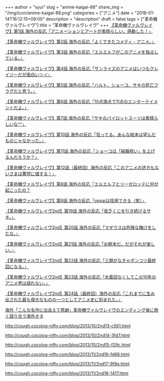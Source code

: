 +++
author = "syui"
slug = "anime-kaigai-88"
share_img = "/img/icon/anime-kaigai-88.png"
categories = ["アニメ"]
date = "2018-01-14T16:12:15+09:00"
description = "description"
draft = false
tags = ["革命機ヴァルヴレイヴ"]
title = "革命機ヴァルヴレイヴ"
+++
<a href="http://cough.cocolog-nifty.com/blog/2013/04/1-4657.html" rel="nofollow" target="_blank" title="【革命機ヴァルヴレイヴ】第1話 海外の反応「アニメーションとアートが素晴らしい。感動した！」">【革命機ヴァルヴレイヴ】第1話 海外の反応「アニメーションとアートが素晴らしい。感動した！」</a>

<a href="http://cough.cocolog-nifty.com/blog/2013/04/2-cbd1.html" rel="nofollow" target="_blank" title="【革命機ヴァルヴレイヴ】第2話 海外の反応「よくできたコメディ・アニメ。」">【革命機ヴァルヴレイヴ】第2話 海外の反応「よくできたコメディ・アニメ。」</a>

<a href="http://cough.cocolog-nifty.com/blog/2013/04/3-3a3c.html" rel="nofollow" target="_blank" title="【革命機ヴァルヴレイヴ】第3話 海外の反応「エルエルフがこのアニメを独占している。」">【革命機ヴァルヴレイヴ】第3話 海外の反応「エルエルフがこのアニメを独占している。」</a>

<a href="http://cough.cocolog-nifty.com/blog/2013/05/4-6793.html" rel="nofollow" target="_blank" title="【革命機ヴァルヴレイヴ】第4話 海外の反応「サンライズのアニメはいつもクレイジーだが面白い＞＜」">【革命機ヴァルヴレイヴ】第4話 海外の反応「サンライズのアニメはいつもクレイジーだが面白い＞＜」</a>

<a href="http://cough.cocolog-nifty.com/blog/2013/05/5-6adb.html" rel="nofollow" target="_blank" title="【革命機ヴァルヴレイヴ】第5話 海外の反応「ハルト、ショーコ、サキの死亡フラグだと思う。」">【革命機ヴァルヴレイヴ】第5話 海外の反応「ハルト、ショーコ、サキの死亡フラグだと思う。」</a>

<a href="http://cough.cocolog-nifty.com/blog/2013/05/6-1011-446f.html" rel="nofollow" target="_blank" title="【革命機ヴァルヴレイヴ】第6話 海外の反応「10点満点で11点のエンターテイメントだよ。」">【革命機ヴァルヴレイヴ】第6話 海外の反応「10点満点で11点のエンターテイメントだよ。」</a>

<a href="http://cough.cocolog-nifty.com/blog/2013/05/7-8248.html" rel="nofollow" target="_blank" title="【革命機ヴァルヴレイヴ】第7話 海外の反応「サキのパイロットスーツは素晴らしいな^^」">【革命機ヴァルヴレイヴ】第7話 海外の反応「サキのパイロットスーツは素晴らしいな^^」</a>

<a href="http://cough.cocolog-nifty.com/blog/2013/06/10-6326.html" rel="nofollow" target="_blank" title="【革命機ヴァルヴレイヴ】第10話 海外の反応「狂ってる。あんな結末は望んだものじゃなかった。」">【革命機ヴァルヴレイヴ】第10話 海外の反応「狂ってる。あんな結末は望んだものじゃなかった。」</a>

<a href="http://cough.cocolog-nifty.com/blog/2013/06/11-0636.html" rel="nofollow" target="_blank" title="【革命機ヴァルヴレイヴ】第11話 海外の反応「ショーコは「結婚祝い」を上げるんだろうか？」">【革命機ヴァルヴレイヴ】第11話 海外の反応「ショーコは「結婚祝い」を上げるんだろうか？」</a>

<a href="http://cough.cocolog-nifty.com/blog/2013/06/12-e8a7.html" rel="nofollow" target="_blank" title="【革命機ヴァルヴレイヴ】第12話（最終回）海外の反応「このアニメの途方もないさまは驚愕に値する！」">【革命機ヴァルヴレイヴ】第12話（最終回）海外の反応「このアニメの途方もないさまは驚愕に値する！」</a>

<a href="http://cough.cocolog-nifty.com/blog/2013/06/8-7e18.html" rel="nofollow" target="_blank" title="【革命機ヴァルヴレイヴ】第8話 海外の反応「エルエルフとリーゼロッテに何が起こったの？">【革命機ヴァルヴレイヴ】第8話 海外の反応「エルエルフとリーゼロッテに何が起こったの？</a>

<a href="http://cough.cocolog-nifty.com/blog/2013/06/9-oppai-01e7.html" rel="nofollow" target="_blank" title="【革命機ヴァルヴレイヴ】第9話 海外の反応「oppaiは信用できる（笑）」">【革命機ヴァルヴレイヴ】第9話 海外の反応「oppaiは信用できる（笑）」</a>

<a href="http://cough.cocolog-nifty.com/blog/2013/11/2nd19-5f26.html" rel="nofollow" target="_blank" title="【革命機ヴァルヴレイヴ2nd】第19話 海外の反応「貧乏くじを引き続けるサキ。」">【革命機ヴァルヴレイヴ2nd】第19話 海外の反応「貧乏くじを引き続けるサキ。」</a>

<a href="http://cough.cocolog-nifty.com/blog/2013/12/2nd20-20cd.html" rel="nofollow" target="_blank" title="【革命機ヴァルヴレイヴ2nd】第20話 海外の反応「マギウスは危険な賭けをしたな。」">【革命機ヴァルヴレイヴ2nd】第20話 海外の反応「マギウスは危険な賭けをしたな。」</a>

<a href="http://cough.cocolog-nifty.com/blog/2013/12/2nd21-d40c.html" rel="nofollow" target="_blank" title="【革命機ヴァルヴレイヴ2nd】第21話 海外の反応「お粗末だ。だがそれが楽しい。」">【革命機ヴァルヴレイヴ2nd】第21話 海外の反応「お粗末だ。だがそれが楽しい。」</a>

<a href="http://cough.cocolog-nifty.com/blog/2013/12/2nd22-4f91.html" rel="nofollow" target="_blank" title="【革命機ヴァルヴレイヴ2nd】第22話 海外の反応「三期がなきゃポンコツ最終回になる。」">【革命機ヴァルヴレイヴ2nd】第22話 海外の反応「三期がなきゃポンコツ最終回になる。」</a>

<a href="http://cough.cocolog-nifty.com/blog/2013/12/2nd23-10-55f9.html" rel="nofollow" target="_blank" title="【革命機ヴァルヴレイヴ2nd】第23話 海外の反応「水着回なくしてこの10年のアニメ界は語れない。」">【革命機ヴァルヴレイヴ2nd】第23話 海外の反応「水着回なくしてこの10年のアニメ界は語れない。」</a>

<a href="http://cough.cocolog-nifty.com/blog/2013/12/2nd24-c046.html" rel="nofollow" target="_blank" title="【革命機ヴァルヴレイヴ2nd】第24話（最終回）海外の反応「これまでに生み出された最も偉大なものの一つとしてアニメ史に刻まれた。」">【革命機ヴァルヴレイヴ2nd】第24話（最終回）海外の反応「これまでに生み出された最も偉大なものの一つとしてアニメ史に刻まれた。」</a>

<a href="http://www.kattobi-japan.com/archives/12739165.html" rel="nofollow" target="_blank" title="海外「こんな名作に出会えて感謝」革命機ヴァルヴレイヴのエンディング後に熱く語り合う海外オタ">海外「こんな名作に出会えて感謝」革命機ヴァルヴレイヴのエンディング後に熱く語り合う海外オタ</a>

<a href="【革命機ヴァルヴレイヴ2nd】第13話 海外の反応「ハルトは流木野サキに迫るべきだった。」" rel="nofollow" target="_blank" title="http://cough.cocolog-nifty.com/blog/2013/10/2nd13-c561.html">http://cough.cocolog-nifty.com/blog/2013/10/2nd13-c561.html</a>

<a href="【革命機ヴァルヴレイヴ2nd】第14話 海外の反応「サンライズの伝統」" rel="nofollow" target="_blank" title="http://cough.cocolog-nifty.com/blog/2013/10/2nd14-3fd7.html">http://cough.cocolog-nifty.com/blog/2013/10/2nd14-3fd7.html</a>

<a href="【革命機ヴァルヴレイヴ2nd】第15話 海外の反応「サンダーとツインドリルがいちゃついているのがいいわあ。」" rel="nofollow" target="_blank" title="http://cough.cocolog-nifty.com/blog/2013/10/2nd15-f29c.html">http://cough.cocolog-nifty.com/blog/2013/10/2nd15-f29c.html</a>

<a href="【革命機ヴァルヴレイヴ2nd】第16話 海外の反応「結末がほろ苦いものならキャストの流血はほとんど避けられない。」" rel="nofollow" target="_blank" title="http://cough.cocolog-nifty.com/blog/2013/11/2nd16-fd66.html">http://cough.cocolog-nifty.com/blog/2013/11/2nd16-fd66.html</a>

<a href="【革命機ヴァルヴレイヴ2nd】第17話 海外の反応「ピノはエルエルフのルーンを食べることはないと思う。なぜなら彼の記憶は辛いものばかりだからだ。」" rel="nofollow" target="_blank" title="http://cough.cocolog-nifty.com/blog/2013/11/2nd17-9f8e.html">http://cough.cocolog-nifty.com/blog/2013/11/2nd17-9f8e.html</a>

<a href="【革命機ヴァルヴレイヴ2nd】第18話 海外の反応「なんでアニメの父親はクソッタレなんだ。」" rel="nofollow" target="_blank" title="http://cough.cocolog-nifty.com/blog/2013/11/2nd18-1417.html">http://cough.cocolog-nifty.com/blog/2013/11/2nd18-1417.html</a>
